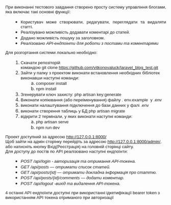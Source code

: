 <p style="line-height:115%;margin:0cm 0cm 0.0001pt;text-align:justify;"><span style="font-family:Arial, sans-serif;font-size:10.0pt;"><span style="line-height:115%;">При виконанні тестового завдання с</span><span style="line-height:115%;" lang="ru" dir="ltr">твор</span><span style="line-height:115%;">ено</span><span style="line-height:115%;" lang="ru" dir="ltr"> просту систему управління блогами, яка включа</span><span style="line-height:115%;">є</span><span style="line-height:115%;" lang="ru" dir="ltr"> такі основні функції:</span></span></p>
<p style="line-height:115%;margin:0cm 0cm 0.0001pt;text-align:justify;"><span style="font-family:Arial, sans-serif;font-size:11pt;"><span style="font-size:10.0pt;line-height:115%;" lang="ru"></span></span></p>
<ul style="padding-left:48px;">
    <li>
        <p style="line-height:115%;margin-bottom:0.0001pt;margin-right:0cm;margin-top:0cm;text-align:justify;"><span style="font-family:Arial, sans-serif;font-size:11pt;"><span style="font-size:10.0pt;line-height:115%;" lang="ru"></span></span><span style="font-family:Arial, sans-serif;font-size:10.0pt;"><span style="line-height:115%;" lang="ru" dir="ltr">Користувач може створювати, редагувати, переглядати та видаляти статті.</span></span></p>
    </li>
    <li>
        <p style="line-height:115%;margin-bottom:0.0001pt;margin-right:0cm;margin-top:0cm;text-align:justify;"><span style="font-family:Arial, sans-serif;font-size:11pt;"><span style="font-size:10.0pt;line-height:115%;" lang="ru"></span></span><span style="font-family:Arial, sans-serif;font-size:10.0pt;"><span style="line-height:115%;" lang="ru" dir="ltr">Реалізувано можливість додавати коментарі до статей.</span></span></p>
    </li>
    <li>
        <p style="line-height:115%;margin-bottom:0.0001pt;margin-right:0cm;margin-top:0cm;text-align:justify;"><span style="font-family:Arial, sans-serif;font-size:11pt;"><span style="font-size:10.0pt;line-height:115%;" lang="ru"></span></span><span style="font-family:Arial, sans-serif;font-size:10.0pt;"><span style="line-height:115%;" lang="ru" dir="ltr">Дода</span><span style="line-height:115%;">но</span><span style="line-height:115%;" lang="ru" dir="ltr"> можливість пошуку за заголовком.</span></span></p>
    </li>
    <li>
        <p style="line-height:115%;margin-bottom:0.0001pt;margin-right:0cm;margin-top:0cm;text-align:justify;"><span style="font-family:Arial, sans-serif;font-size:11pt;"><span style="font-size:10.0pt;line-height:115%;" lang="ru"></span></span><span style="font-family:Arial, sans-serif;font-size:10.0pt;"><i><span style="line-height:115%;" lang="ru" dir="ltr">Реаліз</span><span style="line-height:115%;">овано</span><span style="line-height:115%;" lang="ru" dir="ltr"> API-ендпоінти для роботи з постами та коментарями</span></i></span></p>
    </li>
</ul>
<p style="line-height:115%;margin:0cm 0cm 0.0001pt;"><span style="font-family:Arial, sans-serif;font-size:11pt;"><span style="font-size:10.0pt;line-height:115%;" lang="ru"></span></span></p>
<p style="line-height:115%;margin:0cm 0cm 0.0001pt;"><span style="font-family:Arial, sans-serif;font-size:10.0pt;"><span style="line-height:115%;">Для розгортання системи локально необхідно:</span></span></p>
<ol style="padding-left:48px;">
    <li>
        <p style="line-height:115%;margin-bottom:0.0001pt;margin-right:0cm;margin-top:0cm;"><span style="font-family:Arial, sans-serif;font-size:11pt;"><span style="font-size:10.0pt;line-height:115%;" lang="RU"></span></span><span style="font-family:Arial, sans-serif;font-size:10.0pt;"><span style="line-height:115%;">Скачати репозіторій командою&nbsp;</span><span style="line-height:115%;" lang="EN-US" dir="ltr">git&nbsp;clone&nbsp;</span></span><a target="_blank" rel="noopener noreferrer" href="https://github.com/vitkonovaluck/laravel_blog_test.git"><span style="font-family:Arial, sans-serif;font-size:10.0pt;"><span style="line-height:115%;" lang="EN-US" dir="ltr">https</span><span style="line-height:115%;" lang="RU" dir="ltr">://</span><span style="line-height:115%;" lang="EN-US" dir="ltr">github</span><span style="line-height:115%;" lang="RU" dir="ltr">.</span><span style="line-height:115%;" lang="EN-US" dir="ltr">com</span><span style="line-height:115%;" lang="RU" dir="ltr">/</span><span style="line-height:115%;" lang="EN-US" dir="ltr">vitkonovaluck</span><span style="line-height:115%;" lang="RU" dir="ltr">/</span><span style="line-height:115%;" lang="EN-US" dir="ltr">laravel</span><span style="line-height:115%;" lang="RU" dir="ltr">_</span><span style="line-height:115%;" lang="EN-US" dir="ltr">blog</span><span style="line-height:115%;" lang="RU" dir="ltr">_</span><span style="line-height:115%;" lang="EN-US" dir="ltr">test</span><span style="line-height:115%;" lang="RU" dir="ltr">.</span><span style="line-height:115%;" lang="EN-US" dir="ltr">git</span></span></a><span style="font-family:Arial, sans-serif;font-size:11pt;"><span style="font-size:10.0pt;line-height:115%;" lang="RU"></span></span></p>
    </li>
    <li>
        <p style="line-height:115%;margin-bottom:0.0001pt;margin-right:0cm;margin-top:0cm;"><span style="font-family:Arial, sans-serif;font-size:11pt;"><span style="font-size:10.0pt;line-height:115%;" lang="RU"></span></span><span style="font-family:Arial, sans-serif;font-size:10.0pt;"><span style="line-height:115%;">Зайти у папку з проектом виконати встановлення необхідних бібліотек виконавши наступні команди:</span></span><span style="font-family:Arial, sans-serif;font-size:11pt;"><span style="font-size:10.0pt;line-height:115%;" lang="RU"></span></span></p>
        <ol style="list-style-type:lower-alpha;padding-left:48px;">
            <li>
                <p style="line-height:115%;margin-bottom:0.0001pt;margin-right:0cm;margin-top:0cm;"><span style="font-family:Arial, sans-serif;font-size:11pt;"><span style="font-size:10.0pt;line-height:115%;" lang="RU"></span></span><span style="font-family:Arial, sans-serif;font-size:10.0pt;"><span style="line-height:115%;" lang="EN-US" dir="ltr">composer install</span></span><span style="font-family:Arial, sans-serif;font-size:11pt;"><span style="font-size:10.0pt;line-height:115%;" lang="RU"></span></span></p>
            </li>
            <li>
                <p style="line-height:115%;margin-bottom:0.0001pt;margin-right:0cm;margin-top:0cm;"><span style="font-family:Arial, sans-serif;font-size:11pt;"><span style="font-size:10.0pt;line-height:115%;" lang="RU"></span></span><span style="font-family:Arial, sans-serif;font-size:10.0pt;"><span style="line-height:115%;" lang="EN-US" dir="ltr">npm install</span></span><span style="font-family:Arial, sans-serif;font-size:11pt;"><span style="font-size:10.0pt;line-height:115%;" lang="RU"></span></span></p>
            </li>
        </ol>
    </li>
    <li>
        <p style="line-height:115%;margin-bottom:0.0001pt;margin-right:0cm;margin-top:0cm;"><span style="font-family:Arial, sans-serif;font-size:11pt;"><span style="font-size:10.0pt;line-height:115%;" lang="EN-US"></span></span><span style="font-family:Arial, sans-serif;font-size:10.0pt;"><span style="line-height:115%;" lang="RU" dir="ltr">Згенерувати&nbsp;ключ&nbsp;захисту</span><span style="line-height:115%;" lang="EN-US" dir="ltr">: php artisan key:generate</span></span></p>
    </li>
    <li>
        <p style="line-height:115%;margin-bottom:0.0001pt;margin-right:0cm;margin-top:0cm;"><span style="font-family:Arial, sans-serif;font-size:11pt;"><span style="font-size:10.0pt;line-height:115%;" lang="EN-US"></span></span><span style="font-family:Arial, sans-serif;font-size:10.0pt;"><span style="line-height:115%;">Виконати копіювання (або переіменування) файлу . env.example &nbsp;у .env</span></span><span style="font-family:Arial, sans-serif;font-size:11pt;"><span style="font-size:10.0pt;line-height:115%;" lang="EN-US"></span></span></p>
    </li>
    <li>
        <p style="line-height:115%;margin-bottom:0.0001pt;margin-right:0cm;margin-top:0cm;"><span style="font-family:Arial, sans-serif;font-size:11pt;"><span style="font-size:10.0pt;line-height:115%;" lang="RU"></span></span><span style="font-family:Arial, sans-serif;font-size:10.0pt;"><span style="line-height:115%;">виконати налаштування&nbsp;підключення до бази данних у фалі .env</span></span><span style="font-family:Arial, sans-serif;font-size:11pt;"><span style="font-size:10.0pt;line-height:115%;" lang="RU"></span></span></p>
    </li>
    <li>
        <p style="line-height:115%;margin-bottom:0.0001pt;margin-right:0cm;margin-top:0cm;"><span style="font-family:Arial, sans-serif;font-size:11pt;"><span style="font-size:10.0pt;line-height:115%;" lang="RU"></span></span><span style="font-family:Arial, sans-serif;font-size:10.0pt;"><span style="line-height:115%;">виконати створення таблиць у БД&nbsp;</span><span style="line-height:115%;" lang="EN-US" dir="ltr">php&nbsp;artisan&nbsp;migrate</span></span><span style="font-family:Arial, sans-serif;font-size:11pt;"><span style="font-size:10.0pt;line-height:115%;" lang="RU"></span></span></p>
    </li>
    <li>
        <p style="line-height:115%;margin-bottom:0.0001pt;margin-right:0cm;margin-top:0cm;"><span style="font-family:Arial, sans-serif;font-size:11pt;"><span style="font-size:10.0pt;line-height:115%;" lang="RU"></span></span><span style="font-family:Arial, sans-serif;font-size:10.0pt;"><span style="line-height:115%;" lang="RU" dir="ltr">відкрити 2 термінали, у яких виконати наступні команди:</span></span></p>
        <ol style="list-style-type:lower-alpha;padding-left:48px;">
            <li>
                <p style="line-height:115%;margin-bottom:0.0001pt;margin-right:0cm;margin-top:0cm;"><span style="font-family:Arial, sans-serif;font-size:11pt;"><span style="font-size:10.0pt;line-height:115%;" lang="RU"></span></span><span style="font-family:Arial, sans-serif;font-size:10.0pt;"><span style="line-height:115%;" lang="EN-US" dir="ltr">php artisan serve</span></span><span style="font-family:Arial, sans-serif;font-size:11pt;"><span style="font-size:10.0pt;line-height:115%;" lang="RU"></span></span></p>
            </li>
            <li>
                <p style="line-height:115%;margin-bottom:0.0001pt;margin-right:0cm;margin-top:0cm;"><span style="font-family:Arial, sans-serif;font-size:11pt;"><span style="font-size:10.0pt;line-height:115%;" lang="RU"></span></span><span style="font-family:Arial, sans-serif;font-size:10.0pt;"><span style="line-height:115%;" lang="EN-US" dir="ltr">npm run dev</span></span><span style="font-family:Arial, sans-serif;font-size:11pt;"><span style="font-size:10.0pt;line-height:115%;" lang="RU"></span></span></p>
            </li>
        </ol>
    </li>
</ol>
<p style="line-height:115%;margin:0cm 0cm 0.0001pt;"><span style="font-family:Arial, sans-serif;font-size:10.0pt;"><span style="line-height:115%;">Проект доступний за адресою&nbsp;</span></span><a target="_blank" rel="noopener noreferrer" href="http://127.0.0.1:8000/"><span style="font-family:Arial, sans-serif;font-size:10.0pt;"><span style="line-height:115%;" lang="EN-US" dir="ltr">http</span><span style="line-height:115%;" lang="RU" dir="ltr">://127.0.0.1:8000/</span></span></a><span style="font-family:Arial, sans-serif;font-size:11pt;"><span style="font-size:10.0pt;line-height:115%;" lang="RU"></span></span></p>
<p style="line-height:115%;margin:0cm 0cm 0.0001pt;"><span style="font-family:Arial, sans-serif;font-size:10.0pt;"><span style="line-height:115%;" lang="RU" dir="ltr">Щоб&nbsp;</span><span style="line-height:115%;">зайти на адмін сторінку перейдіть за адресою&nbsp;</span></span><a target="_blank" rel="noopener noreferrer" href="http://127.0.0.1:8000/admin/"><span style="font-family:Arial, sans-serif;font-size:10.0pt;"><span style="line-height:115%;" lang="EN-US" dir="ltr">http</span><span style="line-height:115%;" lang="RU" dir="ltr">://127.0.0.1:8000/</span><span style="line-height:115%;" lang="EN-US" dir="ltr">admin</span><span style="line-height:115%;" lang="RU" dir="ltr">/</span></span></a><span style="font-family:Arial, sans-serif;font-size:10.0pt;"><span style="line-height:115%;">, або натисніть кнопку Вхід(</span><span style="line-height:115%;" lang="RU" dir="ltr">Р</span><span style="line-height:115%;">еєстрація) на головній сторінці сайту.</span></span></p>
<p style="line-height:115%;margin:0cm 0cm 0.0001pt;"><span style="font-family:Arial, sans-serif;font-size:10.0pt;"><span style="line-height:115%;" lang="RU" dir="ltr">Для до</span><span style="line-height:115%;" lang="EN-US" dir="ltr">c</span><span style="line-height:115%;">тупу до постів по АРІ реалізовано наступні ендпоїнти:</span></span></p>
<ul style="padding-left:48px;">
    <li>
        <p style="line-height:115%;margin-bottom:0.0001pt;margin-right:0cm;margin-top:0cm;"><span style="font-family:Arial, sans-serif;font-size:11pt;"><span style="font-size:10.0pt;line-height:115%;"></span></span><span style="font-family:Arial, sans-serif;font-size:10.0pt;"><i><span style="line-height:115%;" lang="EN-US" dir="ltr">POST</span><span style="line-height:115%;"> /</span><span style="line-height:115%;" lang="EN-US" dir="ltr">api</span><span style="line-height:115%;">/</span><span style="line-height:115%;" lang="EN-US" dir="ltr">login</span><span style="line-height:115%;"> - авторизація та отримання&nbsp;</span><span style="line-height:115%;" lang="EN-US" dir="ltr">API</span><span style="line-height:115%;">-токена.</span></i></span><span style="font-family:Arial, sans-serif;font-size:11pt;"><span style="font-size:10.0pt;line-height:115%;"></span></span></p>
    </li>
    <li>
        <p style="line-height:115%;margin-bottom:0.0001pt;margin-right:0cm;margin-top:0cm;"><span style="font-family:Arial, sans-serif;font-size:11pt;"><span style="font-size:10.0pt;line-height:115%;" lang="ru"></span></span><span style="font-family:Arial, sans-serif;font-size:10.0pt;"><i><span style="line-height:115%;" lang="ru" dir="ltr">GET /api/posts —&nbsp;</span><span style="line-height:115%;">отримати&nbsp;</span><span style="line-height:115%;" lang="ru" dir="ltr">список статей.</span></i></span></p>
    </li>
    <li>
        <p style="line-height:115%;margin-bottom:0.0001pt;margin-right:0cm;margin-top:0cm;"><span style="font-family:Arial, sans-serif;font-size:11pt;"><span style="font-size:10.0pt;line-height:115%;" lang="ru"></span></span><span style="font-family:Arial, sans-serif;font-size:10.0pt;"><i><span style="line-height:115%;" lang="ru" dir="ltr">GET /api/posts/{id} —&nbsp;</span><span style="line-height:115%;">отримати</span><span style="line-height:115%;" lang="ru" dir="ltr"> докладна інформація про статтю.</span></i></span></p>
    </li>
    <li>
        <p style="line-height:115%;margin-bottom:0.0001pt;margin-right:0cm;margin-top:0cm;"><span style="font-family:Arial, sans-serif;font-size:11pt;"><span style="font-size:10.0pt;line-height:115%;" lang="EN-US"></span></span><span style="font-family:Arial, sans-serif;font-size:10.0pt;"><i><span style="line-height:115%;" lang="EN-US" dir="ltr">POST /api/posts/{id}/comments —&nbsp;</span><span style="line-height:115%;" lang="ru" dir="ltr">додати&nbsp;коментар</span><span style="line-height:115%;" lang="EN-US" dir="ltr">.</span></i></span></p>
    </li>
    <li>
        <p style="line-height:115%;margin-bottom:0.0001pt;margin-right:0cm;margin-top:0cm;"><span style="font-family:Arial, sans-serif;font-size:11pt;"><span style="font-size:10.0pt;line-height:115%;"></span></span><span style="font-family:Arial, sans-serif;font-size:10.0pt;"><i><span style="line-height:115%;" lang="EN-US" dir="ltr">POST</span><span style="line-height:115%;"> /</span><span style="line-height:115%;" lang="EN-US" dir="ltr">api</span><span style="line-height:115%;">/</span><span style="line-height:115%;" lang="EN-US" dir="ltr">logout</span><span style="line-height:115%;"> -вихід та видалення&nbsp;</span><span style="line-height:115%;" lang="EN-US" dir="ltr">API</span><span style="line-height:115%;">-токена.</span></i></span><span style="font-family:Arial, sans-serif;font-size:11pt;"><span style="font-size:10.0pt;line-height:115%;"></span></span></p>
    </li>
</ul>
<p style="line-height:115%;margin:0cm 0cm 0.0001pt;"><span style="font-family:Arial, sans-serif;font-size:10.0pt;"><span style="line-height:115%;">4 останні&nbsp;</span><span style="line-height:115%;" lang="EN-US" dir="ltr">API</span><span style="line-height:115%;"> ендпоїнти доступні при використанні ідкетифікації&nbsp;bearer&nbsp;token з використанням API токена отриманого при авторизації </span></p>
<p style="line-height:115%;margin:0cm 0cm 0.0001pt;"><span style="font-family:Arial, sans-serif;font-size:11pt;"><span style="font-size:10.0pt;line-height:115%;"></span></span></p>